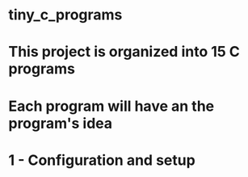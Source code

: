# tiny_c_programs

# This project is organized into 15 C programs

# Each program will have an the program's idea


# 1 - Configuration and setup
  
